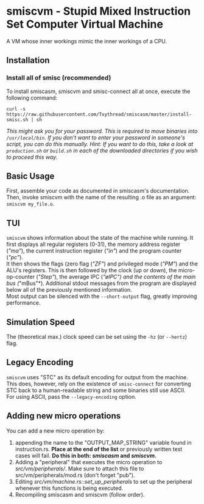 # smiscvm - Stupid Mixed Instruction Set Computer Virtual Machine
A VM whose inner workings mimic the inner workings of a CPU.


## Installation
### Install all of smisc (recommended)
To install smiscasm, smiscvm and smisc-connect all at once, execute the following command:
```
curl -s https://raw.githubusercontent.com/Txythread/smiscasm/master/install-smisc.sh | sh
```
*This might ask you for your password. This is required to move binaries into `/usr/local/bin`. If you don't want to enter your password in someone's script, you can do this manually. Hint: If you want to do this, take a look at `production.sh` or `build.sh` in each of the downloaded directories if you wish to proceed this way.*


## Basic Usage
First, assemble your code as documented in smiscasm's documentation. Then, invoke smiscvm with the name of the resulting .o file as an argument: `smiscvm my_file.o`.

## TUI
`smiscvm` shows information about the state of the machine while running. It first displays all regular registers (0-31), the memory address register (*"ma"*), the current instruction register (*"in"*) and the program counter (*"pc"*).  
It then shows the flags (zero flag (*"ZF"*) and privileged mode (*"PM"*) and the ALU's registers. This is then followed by the clock (up or down), the micro-op-counter (*"Step"*), the average IPC (*"øIPC") and the contents of the main bus (*"mBus"*). Additional stdout messages from the program are displayed below all of the previously mentioned information.  
Most output can be silenced with the `--short-output` flag, greatly improving performance.

## Simulation Speed
The (theoretical max.) clock speed can be set using the `-hz` (or `--hertz`) flag.

## Legacy Encoding
`smiscvm` uses "STC" as its default encoding for output from the machine.  
This does, however, rely on the existence of `smisc-connect` for converting STC back to a human-readable string and some binaries still use ASCII.  
For using ASCII, pass the `--legacy-encoding` option.

## Adding new micro operations
You can add a new micro operation by:
1. appending the name to the "OUTPUT_MAP_STRING" variable found in instruction.rs. **Place at the end of the list** or previously written test cases will fail. **Do this in both: *smiscasm* and *smiscvm*.**
2. Adding a "peripheral" that executes the micro operation to *src/vm/peripherals/*. Make sure to attach this file to src/vm/peripherals/mod.rs (don't forget "pub").
3. Editing *src/vm/machine.rs::set_up_peripherals* to set up the peripheral whenever this functions is being executed.
4. Recompiling smiscasm and smiscvm (follow order).
